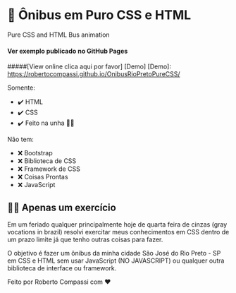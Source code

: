 # 🚌 Ônibus em Puro CSS e HTML

Pure CSS and HTML Bus animation 

#### Ver exemplo publicado no GitHub Pages

#####[View online clica aqui por favor] [Demo]
[Demo]: https://robertocompassi.github.io/OnibusRioPretoPureCSS/

Somente: 
- ✔️ HTML
- ✔️ CSS 
- ✔️ Feito na unha 💅🏻

Não tem:
- ❌ Bootstrap  
- ❌ Biblioteca de CSS  
- ❌ Framework de CSS  
- ❌ Coisas Prontas
- ❌ JavaScript

## 👨‍💻 Apenas um exercício
 
Em um feriado qualquer principalmente hoje de quarta feira de cinzas (gray vocations in brazil) resolvi exercitar meus conhecimentos em CSS dentro de um prazo limite já que tenho outras coisas para fazer. 

O objetivo é fazer um ônibus da minha cidade São José do Rio Preto - SP em CSS e HTML sem usar JavaScript (NO JAVASCRIPT) ou qualquer outra biblioteca de interface ou framework.

Feito por Roberto Compassi com ❤️

